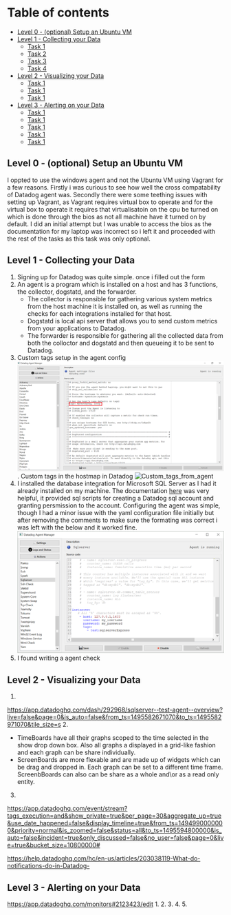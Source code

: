 Table of contents
=================

- [Level 0 - (optional) Setup an Ubuntu VM](#level-0)
- [Level 1 - Collecting your Data](#level-1)
	* [Task 1](#task-1)
	* [Task 2](#task-2)
	* [Task 3](#task-3)
	* [Task 4](#task-4)
- [Level 2 - Visualizing your Data](#level-2)
	* [Task 1](#task-1)
	* [Task 1](#task-2)
	* [Task 1](#task-3)
- [Level 3 - Alerting on your Data](#level-3)
	* [Task 1](#task-1)
	* [Task 1](#task-2)
	* [Task 1](#task-3)
	* [Task 1](#task-4)
	* [Task 1](#task-5)



## Level 0 - (optional) Setup an Ubuntu VM

I oppted to use the windows agent and not the Ubuntu VM using Vagrant for a few reasons. Firstly i was curious to see how well the cross compatability of Datadog agent was. 
Secondly there were some teething issues with setting up Vagrant, as Vagrant requires virtual box to operate and for the virtual box to operate it requires that virtualisatoin on the cpu be turned on which is done through the bios as not all machine have it turned on by default. I did an initial attempt but I was unable to access the bios as the documentation for my laptop was incorrect so i left it and proceeded with the rest of the tasks as this task was only optional.

## Level 1 - Collecting your Data
1. Signing up for Datadog was quite simple. once i filled out the form
2. An agent is a program which is installed on a host and has 3 functions, the collector, dogstatd, and the forwarder.
    - The collector is responsible for gathering various system metrics from the host machine it is installed on, as well as running the checks for each integrations installed for that host.
    - Dogstatd is local api server that allows you to send custom metrics from your applications to Datadog.
    - The forwarder is responsible for gathering all the collected data from both the colloctor and dogstatd and then queueing it to be sent to Datadog.
3.  Custom tags setup in the agent config ![custom_host_tags](images/custom_host_tags.png). 
    Custom tags in the hostmap in Datadog ![Custom_tags_from_agent](Custom_tags_from_agent.png) 
4. I installed the database integration for Microsoft SQL Server as I had it already installed on my machine. The documentation [here](https://app.datadoghq.com/account/settings#integrations/sql_server) was very helpful, it provided sql scripts for creating a Datadog sql account and granting persmission to the account. Configuring the agent was simple, though I had a minor issue with the yaml configuration file initially but after removing the comments to make sure the formating was correct i was left with the below and it worked fine.
![sql_server_agent_config](images/sql_server_agent_config.png)
5. I found writing a agent check

## Level 2 - Visualizing your Data
1.
https://app.datadoghq.com/dash/292968/sqlserver--test-agent--overview?live=false&page=0&is_auto=false&from_ts=1495582671070&to_ts=1495582971070&tile_size=s
2. 
   - TimeBoards have all their graphs scoped to the time selected in the show drop down box. Also all graphs a displayed in a grid-like fashion and each graph can be share individually.
   - ScreenBoards are more flexable and are made up of widgets which can be drag and dropped in. Each graph can be set to a different time frame. ScreenbBoards can also can be share as a whole and\or as a read only entity.
3.
https://app.datadoghq.com/event/stream?tags_execution=and&show_private=true&per_page=30&aggregate_up=true&use_date_happened=false&display_timeline=true&from_ts=1494990000000&priority=normal&is_zoomed=false&status=all&to_ts=1495594800000&is_auto=false&incident=true&only_discussed=false&no_user=false&page=0&live=true&bucket_size=10800000#

 https://help.datadoghq.com/hc/en-us/articles/203038119-What-do-notifications-do-in-Datadog-

## Level 3 - Alerting on your Data

https://app.datadoghq.com/monitors#2123423/edit
1.
2.
3.
4.
5.

